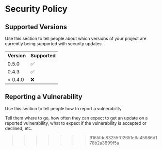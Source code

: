 # Security Policy

## Supported Versions

Use this section to tell people about which versions of your project are
currently being supported with security updates.

| Version | Supported          |
| ------- | ------------------ |
| 0.5.0   | :white_check_mark: |
| 0.4.3   | :white_check_mark: |
| < 0.4.0   | :x:                |

## Reporting a Vulnerability

Use this section to tell people how to report a vulnerability.

Tell them where to go, how often they can expect to get an update on a
reported vulnerability, what to expect if the vulnerability is accepted or
declined, etc.
>>>>>>> 9165fdc83255f02651e6a45986d178b2a3899f5a

